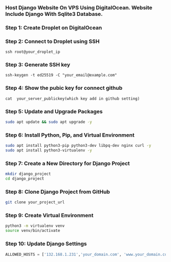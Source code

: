 ### Host Django Website On VPS Using DigitalOcean. Website Include Django With Sqlite3 Database.

### Step 1: Create Droplet on DigitalOcean
### Step 2: Connect to Droplet using SSH
```
ssh root@your_droplet_ip
```
### Step 3: Generate SSH key
```
ssh-keygen -t ed25519 -C "your_email@example.com"
```
### Step 4: Show the pubic key for connect github
```
cat  your_server_publickey(which key add in github setting)
```

### Step 5: Update and Upgrade Packages
```bash
sudo apt update && sudo apt upgrade -y
```

### Step 6: Install Python, Pip, and Virtual Environment
```bash
sudo apt install python3-pip python3-dev libpq-dev nginx curl -y
sudo apt install python3-virtualenv -y
```

### Step 7: Create a New Directory for Django Project
```bash
mkdir django_project
cd django_project
```

### Step 8: Clone Django Project from GitHub
```bash
git clone your_project_url
```

### Step 9: Create Virtual Environment
```bash
python3 -m virtualenv venv
source venv/bin/activate
```

### Step 10: Update Django Settings
```python
ALLOWED_HOSTS = ['132.168.1.231','your_domain.com', 'www.your_domain.com']
```


